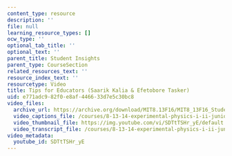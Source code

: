 ```yaml
---
content_type: resource
description: ''
file: null
learning_resource_types: []
ocw_type: ''
optional_tab_title: ''
optional_text: ''
parent_title: Student Insights
parent_type: CourseSection
related_resources_text: ''
resource_index_text: ''
resourcetype: Video
title: Tips for Educators (Saarik Kalia & Efetobore Tasker)
uid: e771adc9-82f0-e8af-4466-33d7e5c30bc8
video_files:
  archive_url: https://archive.org/download/MIT8.13F16/MIT8_13F16_Students_Tips_for_Educators_Tasker_Kalia_300k.mp4
  video_captions_file: /courses/8-13-14-experimental-physics-i-ii-junior-lab-fall-2016-spring-2017/270bc924f7465a70aa07a6833259a631_SDTtTSHr_yE.vtt
  video_thumbnail_file: https://img.youtube.com/vi/SDTtTSHr_yE/default.jpg
  video_transcript_file: /courses/8-13-14-experimental-physics-i-ii-junior-lab-fall-2016-spring-2017/a4e9df921482282be5d428859a3ce33e_SDTtTSHr_yE.pdf
video_metadata:
  youtube_id: SDTtTSHr_yE
---
```


